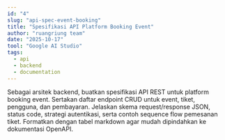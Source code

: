 ```yaml
---
id: "4"
slug: "api-spec-event-booking"
title: "Spesifikasi API Platform Booking Event"
author: "ruangriung team"
date: "2025-10-17"
tool: "Google AI Studio"
tags:
  - api
  - backend
  - documentation
---
```

Sebagai arsitek backend, buatkan spesifikasi API REST untuk platform booking event. Sertakan daftar endpoint CRUD untuk event, tiket, pengguna, dan pembayaran. Jelaskan skema request/response JSON, status code, strategi autentikasi, serta contoh sequence flow pemesanan tiket. Formatkan dengan tabel markdown agar mudah dipindahkan ke dokumentasi OpenAPI.
